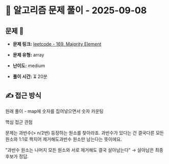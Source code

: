 # 📝 알고리즘 문제 풀이 - 2025-09-08

## 문제 📖

- **문제 링크:** [leetcode - 169. Majority Element](https://leetcode.com/problems/majority-element/description/)

- **문제 유형:** array

- **난이도:** medium

- **풀이 시간:** ⏳ 20분

## ✍ 접근 방식

원래 풀이 - map에 숫자를 집어넣으면서 숫자 카운팅


핵심 접근 관점

문제는 과반수(> n/2번) 등장하는 원소를 찾아라죠.
과반수가 있다는 건 결국다른 모든 원소와 1:1로 짝지어 제거해도과반수 원소만 남는다는 뜻이에요.

"과반수 원소는 나머지 모든 원소와 서로 제거해도 결국 살아남는다"
→ 살아남은 최종 후보가 정답.